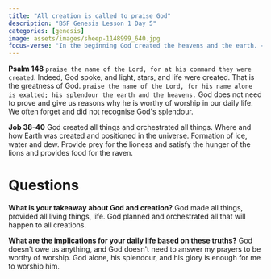 ```yaml
---
title: "All creation is called to praise God"
description: "BSF Genesis Lesson 1 Day 5"
categories: [genesis]
image: assets/images/sheep-1148999_640.jpg
focus-verse: "In the beginning God created the heavens and the earth. – Genesis 1:1"
---
```


**Psalm 148** `praise the name of the Lord, for at his command they were created`. Indeed, God spoke, and light, stars, and life were created. That is the greatness of God. `praise the name of the Lord, for his name alone is exalted; his splendour the earth and the heavens.` God does not need to prove and give us reasons why he is worthy of worship in our daily life. We often forget and did not recognise God's splendour. 

**Job 38-40** God created all things and orchestrated all things. Where and how Earth was created and positioned in the universe. Formation of ice, water and dew. Provide prey for the lioness and satisfy the hunger of the lions and provides food for the raven.

# Questions

**What is your takeaway about God and creation?** God made all things, provided all living things, life. God planned and orchestrated all that will happen to all creations.

**What are the implications for your daily life based on these truths?** God doesn't owe us anything, and God doesn't need to answer my prayers to be worthy of worship. God alone, his splendour, and his glory is enough for me to worship him.